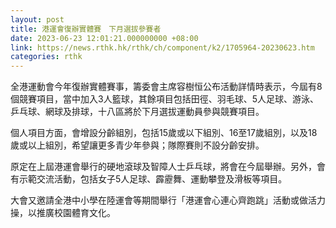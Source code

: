```yaml
---
layout: post
title: 港運會復辦實體賽　下月選拔參賽者
date: 2023-06-23 12:01:21.000000000 +08:00
link: https://news.rthk.hk/rthk/ch/component/k2/1705964-20230623.htm
categories: rthk
---
```


全港運動會今年復辦實體賽事，籌委會主席容樹恒公布活動詳情時表示，今屆有8個競賽項目，當中加入3人籃球，其餘項目包括田徑、羽毛球、5人足球、游泳、乒乓球、網球及排球，十八區將於下月選拔運動員參與競賽項目。

個人項目方面，會增設分齡組別，包括15歲或以下組別、16至17歲組別，以及18歲或以上組別，希望讓更多青少年參與；隊際賽則不設分齡安排。

原定在上屆港運會舉行的硬地滾球及智障人士乒乓球，將會在今屆舉辦。另外，會有示範交流活動，包括女子5人足球、霹靂舞、運動攀登及滑板等項目。

大會又邀請全港中小學在陸運會等期間舉行「港運會心連心齊跑跳」活動或做活力操，以推廣校園體育文化。
